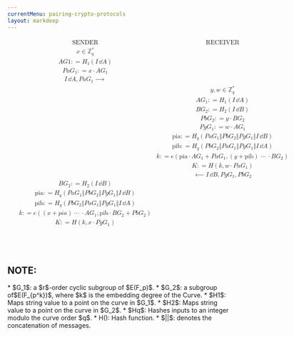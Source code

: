 ```yaml
---
currentMenu: pairing-crypto-protocols
layout: markdeep
---
```

<style>h1:before, h2:before { content: none; }</style>

<html>
<math xmlns="http://www.w3.org/1998/Math/MathML">
	<mtr>
		<mtd>
			<mspace width="0.25em" />
		</mtd>
		<mtd columnalign="left">
			<mtable class="m-matrix">
				<mtr>
					<mtd>
						<mtext>SENDER</mtext>
					</mtd>
					<mtd>
						<mtext>RECEIVER</mtext>
					</mtd>
				</mtr>
				<mtr>
					<mtd>
						<mi>x</mi>
						<mo>&#x02208;</mo>
						<msubsup>
							<mi>&#x02124;</mi>
							<mi>q</mi>
							<mo>*</mo>
						</msubsup>
					</mtd>
					<mtd>
					</mtd>
				</mtr>
				<mtr>
					<mtd>
						<mi>A</mi>
						<mi>G</mi>
						<mn>1</mn>
						<mo>:</mo>
						<mo>=</mo>
						<msub>
							<mi>H</mi>
							<mn>1</mn>
						</msub>
						<mrow>
							<mo form="prefix">(</mo>
							<mi>I</mi>
							<mo>&#x02146;</mo>
							<mi>A</mi>
							<mo form="postfix">)</mo>
						</mrow>
					</mtd>
					<mtd>
					</mtd>
				</mtr>
				<mtr>
					<mtd>
						<mi>P</mi>
						<mi>a</mi>
						<msub>
							<mi>G</mi>
							<mn>1</mn>
						</msub>
						<mo>:</mo>
						<mo>=</mo>
						<mi>x</mi>
						<mo>&#x022C5;</mo>
						<mi>A</mi>
						<msub>
							<mi>G</mi>
							<mn>1</mn>
						</msub>
					</mtd>
					<mtd>
					</mtd>
				</mtr>
				<mtr>
					<mtd>
						<mi>I</mi>
						<mo>&#x02146;</mo>
						<mi>A</mi>
						<mo>,</mo>
						<mi>P</mi>
						<mi>a</mi>
						<msub>
							<mi>G</mi>
							<mn>1</mn>
						</msub>
						<mo>&#x027F6;</mo>
					</mtd>
					<mtd>
					</mtd>
				</mtr>
				<mtr>
					<mtd>
					</mtd>
					<mtd>
						<mi>y</mi>
						<mo>,</mo>
						<mi>w</mi>
						<mo>&#x02208;</mo>
						<msubsup>
							<mi>&#x02124;</mi>
							<mi>q</mi>
							<mo>*</mo>
						</msubsup>
					</mtd>
				</mtr>
				<mtr>
					<mtd>
					</mtd>
					<mtd>
						<mi>A</mi>
						<msub>
							<mi>G</mi>
							<mn>1</mn>
						</msub>
						<mo>:</mo>
						<mo>=</mo>
						<msub>
							<mi>H</mi>
							<mn>1</mn>
						</msub>
						<mrow>
							<mo form="prefix">(</mo>
							<mi>I</mi>
							<mo>&#x02146;</mo>
							<mi>A</mi>
							<mo form="postfix">)</mo>
						</mrow>
					</mtd>
				</mtr>
				<mtr>
					<mtd>
					</mtd>
					<mtd>
						<mi>B</mi>
						<msub>
							<mi>G</mi>
							<mn>2</mn>
						</msub>
						<mo>:</mo>
						<mo>=</mo>
						<msub>
							<mi>H</mi>
							<mn>2</mn>
						</msub>
						<mrow>
							<mo form="prefix">(</mo>
							<mi>I</mi>
							<mo>&#x02146;</mo>
							<mi>B</mi>
							<mo form="postfix">)</mo>
						</mrow>
					</mtd>
				</mtr>
				<mtr>
					<mtd>
					</mtd>
					<mtd>
						<mi>P</mi>
						<mi>b</mi>
						<msub>
							<mi>G</mi>
							<mn>2</mn>
						</msub>
						<mo>:</mo>
						<mo>=</mo>
						<mi>y</mi>
						<mo>&#x022C5;</mo>
						<mi>B</mi>
						<msub>
							<mi>G</mi>
							<mn>2</mn>
						</msub>
					</mtd>
				</mtr>
				<mtr>
					<mtd>
					</mtd>
					<mtd>
						<mi>P</mi>
						<mi>g</mi>
						<msub>
							<mi>G</mi>
							<mn>1</mn>
						</msub>
						<mo>:</mo>
						<mo>=</mo>
						<mi>w</mi>
						<mo>&#x022C5;</mo>
						<mi>A</mi>
						<msub>
							<mi>G</mi>
							<mn>1</mn>
						</msub>
					</mtd>
				</mtr>
				<mtr>
					<mtd>
					</mtd>
					<mtd>
						<mtext>pia</mtext>
						<mo>:</mo>
						<mo>=</mo>
						<msub>
							<mi>H</mi>
							<mi>q</mi>
						</msub>
						<mrow>
							<mo form="prefix">(</mo>
							<mi>P</mi>
							<mi>a</mi>
							<msub>
								<mi>G</mi>
								<mn>1</mn>
							</msub>
							<mo>&#x02016;</mo>
							<mi>P</mi>
							<mi>b</mi>
							<msub>
								<mi>G</mi>
								<mn>2</mn>
							</msub>
							<mo>&#x02016;</mo>
							<mi>P</mi>
							<mi>g</mi>
							<msub>
								<mi>G</mi>
								<mn>1</mn>
							</msub>
							<mo>&#x02016;</mo>
							<mi>I</mi>
							<mo>&#x02146;</mo>
							<mi>B</mi>
							<mo form="postfix">)</mo>
						</mrow>
					</mtd>
				</mtr>
				<mtr>
					<mtd>
					</mtd>
					<mtd>
						<mtext>pib</mtext>
						<mo>:</mo>
						<mo>=</mo>
						<msub>
							<mi>H</mi>
							<mi>q</mi>
						</msub>
						<mrow>
							<mo form="prefix">(</mo>
							<mi>P</mi>
							<mi>b</mi>
							<msub>
								<mi>G</mi>
								<mn>2</mn>
							</msub>
							<mo>&#x02016;</mo>
							<mi>P</mi>
							<mi>a</mi>
							<msub>
								<mi>G</mi>
								<mn>1</mn>
							</msub>
							<mo>&#x02016;</mo>
							<mi>P</mi>
							<mi>g</mi>
							<msub>
								<mi>G</mi>
								<mn>1</mn>
							</msub>
							<mo>&#x02016;</mo>
							<mi>I</mi>
							<mo>&#x02146;</mo>
							<mi>A</mi>
							<mo form="postfix">)</mo>
						</mrow>
					</mtd>
				</mtr>
				<mtr>
					<mtd>
					</mtd>
					<mtd>
						<mi>k</mi>
						<mo>:</mo>
						<mo>=</mo>
						<mi>e</mi>
						<mrow>
							<mo form="prefix">(</mo>
							<mtext>pia</mtext>
							<mo>&#x022C5;</mo>
							<mi>A</mi>
							<msub>
								<mi>G</mi>
								<mn>1</mn>
							</msub>
							<mo>+</mo>
							<mi>P</mi>
							<mi>a</mi>
							<msub>
								<mi>G</mi>
								<mn>1</mn>
							</msub>
							<mo>,</mo>
							<mo form="prefix">(</mo>
							<mi>y</mi>
							<mo>+</mo>
							<mtext>pib</mtext>
							<mo form="postfix">)</mo>
							<mo>&#x022EF;</mo>
							<mo>&#x022C5;</mo>
							<mi>B</mi>
							<msub>
								<mi>G</mi>
								<mn>2</mn>
							</msub>
							<mo form="postfix">)</mo>
						</mrow>
					</mtd>
				</mtr>
				<mtr>
					<mtd>
					</mtd>
					<mtd>
						<mi>K</mi>
						<mo>:</mo>
						<mo>=</mo>
						<mi>H</mi>
						<mrow>
							<mo form="prefix">(</mo>
							<mi>k</mi>
							<mo>,</mo>
							<mi>w</mi>
							<mo>&#x022C5;</mo>
							<mi>P</mi>
							<mi>a</mi>
							<msub>
								<mi>G</mi>
								<mn>1</mn>
							</msub>
							<mo form="postfix">)</mo>
						</mrow>
					</mtd>
				</mtr>
				<mtr>
					<mtd>
					</mtd>
					<mtd>
						<mo>&#x027F5;</mo>
						<mi>I</mi>
						<mo>&#x02146;</mo>
						<mi>B</mi>
						<mo>,</mo>
						<mi>P</mi>
						<mi>g</mi>
						<msub>
							<mi>G</mi>
							<mn>1</mn>
						</msub>
						<mo>,</mo>
						<mi>P</mi>
						<mi>b</mi>
						<msub>
							<mi>G</mi>
							<mn>2</mn>
						</msub>
					</mtd>
				</mtr>
				<mtr>
					<mtd>
						<mi>B</mi>
						<msub>
							<mi>G</mi>
							<mn>2</mn>
						</msub>
						<mo>:</mo>
						<mo>=</mo>
						<msub>
							<mi>H</mi>
							<mn>2</mn>
						</msub>
						<mrow>
							<mo form="prefix">(</mo>
							<mi>I</mi>
							<mo>&#x02146;</mo>
							<mi>B</mi>
							<mo form="postfix">)</mo>
						</mrow>
					</mtd>
					<mtd>
					</mtd>
				</mtr>
				<mtr>
					<mtd>
						<mtext>pia</mtext>
						<mo>:</mo>
						<mo>=</mo>
						<msub>
							<mi>H</mi>
							<mi>q</mi>
						</msub>
						<mrow>
							<mo form="prefix">(</mo>
							<mi>P</mi>
							<mi>a</mi>
							<msub>
								<mi>G</mi>
								<mn>1</mn>
							</msub>
							<mo>&#x02016;</mo>
							<mi>P</mi>
							<mi>b</mi>
							<msub>
								<mi>G</mi>
								<mn>2</mn>
							</msub>
							<mo>&#x02016;</mo>
							<mi>P</mi>
							<mi>g</mi>
							<msub>
								<mi>G</mi>
								<mn>1</mn>
							</msub>
							<mo>&#x02016;</mo>
							<mi>I</mi>
							<mo>&#x02146;</mo>
							<mi>B</mi>
							<mo form="postfix">)</mo>
						</mrow>
					</mtd>
					<mtd>
					</mtd>
				</mtr>
				<mtr>
					<mtd>
						<mtext>pib</mtext>
						<mo>:</mo>
						<mo>=</mo>
						<msub>
							<mi>H</mi>
							<mi>q</mi>
						</msub>
						<mrow>
							<mo form="prefix">(</mo>
							<mi>P</mi>
							<mi>b</mi>
							<msub>
								<mi>G</mi>
								<mn>2</mn>
							</msub>
							<mo>&#x02016;</mo>
							<mi>P</mi>
							<mi>a</mi>
							<msub>
								<mi>G</mi>
								<mn>1</mn>
							</msub>
							<mo>&#x02016;</mo>
							<mi>P</mi>
							<mi>g</mi>
							<msub>
								<mi>G</mi>
								<mn>1</mn>
							</msub>
							<mo>&#x02016;</mo>
							<mi>I</mi>
							<mo>&#x02146;</mo>
							<mi>A</mi>
							<mo form="postfix">)</mo>
						</mrow>
					</mtd>
					<mtd>
					</mtd>
				</mtr>
				<mtr>
					<mtd>
						<mi>k</mi>
						<mo>:</mo>
						<mo>=</mo>
						<mi>e</mi>
						<mrow>
							<mo form="prefix">(</mo>
							<mo form="prefix">(</mo>
							<mi>x</mi>
							<mo>+</mo>
							<mi>p</mi>
							<mi>i</mi>
							<mi>a</mi>
							<mo form="postfix">)</mo>
							<mo>&#x022EF;</mo>
							<mo>&#x022C5;</mo>
							<mi>A</mi>
							<msub>
								<mi>G</mi>
								<mn>1</mn>
							</msub>
							<mo>,</mo>
							<mtext>pib</mtext>
							<mo>&#x022C5;</mo>
							<mi>B</mi>
							<msub>
								<mi>G</mi>
								<mn>2</mn>
							</msub>
							<mo>+</mo>
							<mi>P</mi>
							<mi>b</mi>
							<msub>
								<mi>G</mi>
								<mn>2</mn>
							</msub>
							<mo form="postfix">)</mo>
						</mrow>
					</mtd>
					<mtd>
					</mtd>
				</mtr>
				<mtr>
					<mtd>
						<mi>K</mi>
						<mo>:</mo>
						<mo>=</mo>
						<mi>H</mi>
						<mrow>
							<mo form="prefix">(</mo>
							<mi>k</mi>
							<mo>,</mo>
							<mi>x</mi>
							<mo>&#x022C5;</mo>
							<mi>P</mi>
							<mi>g</mi>
							<msub>
								<mi>G</mi>
								<mn>1</mn>
							</msub>
							<mo form="postfix">)</mo>
						</mrow>
					</mtd>
					<mtd>
					</mtd>
				</mtr>
			</mtable>
		</mtd>
	</mtr>
</mtable>
</math>
</html>
<br></br>
<br></br>

NOTE:
---------------------------------------------------

<markdeep>
* $G_1$: a $r$-order cyclic subgroup of $E(F_p)$.
* $G_2$: a subgroup of$E(F_{p^k})$, where $k$ is the embedding degree of the Curve.
* $H1$: Maps string value to a point on the curve in $G_1$.
* $H2$: Maps string value to a point on the curve in $G_2$.
* $Hq$: Hashes inputs to an integer modulo the curve order $q$.
* H(): Hash function.
* $||$: denotes the concatenation of messages.
</markdeep>
